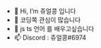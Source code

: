 - 👋 Hi, I’m 쥬얼콩 입니다
- 👀 코딩쪽 관심이 많습니다
- 🌱 js ts 언어 를 배우고싶습니다
- 📫 Discord : 쥬얼콩#6974
<!---
Jewe1/Jewe1 is a ✨ special ✨ repository because its `README.md` (this file) appears on your GitHub profile.
You can click the Preview link to take a look at your changes.
--->

